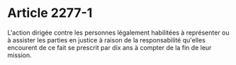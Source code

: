 # Article 2277-1

L'action dirigée contre les personnes légalement habilitées à représenter ou à assister les parties en justice à raison de la responsabilité qu'elles encourent de ce fait se prescrit par dix ans à compter de la fin de leur mission.